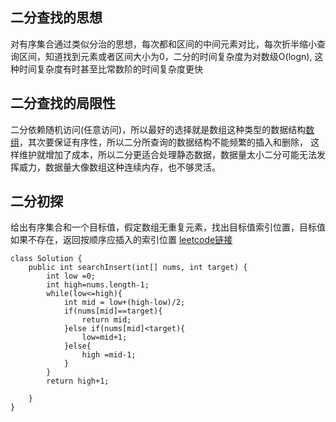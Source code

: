 ## 二分查找的思想
对有序集合通过类似分治的思想，每次都和区间的中间元素对比，每次折半缩小查询区间，知道找到元素或者区间大小为0，二分的时间复杂度为对数级O(logn),
这种时间复杂度有时甚至比常数阶的时间复杂度更快
## 二分查找的局限性
二分依赖随机访问(任意访问)，所以最好的选择就是数组这种类型的数据结构[数组](Array.md)，其次要保证有序性，所以二分所查询的数据结构不能频繁的插入和删除，
这样维护就增加了成本，所以二分更适合处理静态数据，数据量太小二分可能无法发挥威力，数据量大像数组这种连续内存，也不够灵活。
## 二分初探
给出有序集合和一个目标值，假定数组无重复元素，找出目标值索引位置，目标值如果不存在，返回按顺序应插入的索引位置
[leetcode链接](https://leetcode.com/problems/search-insert-position/)
```code
class Solution {
    public int searchInsert(int[] nums, int target) {
        int low =0;
        int high=nums.length-1;
        while(low<=high){
            int mid = low+(high-low)/2;
            if(nums[mid]==target){
                return mid;
            }else if(nums[mid]<target){
                low=mid+1;
            }else{
                high =mid-1;
            }    
        }
        return high+1;
        
    }
}
```


